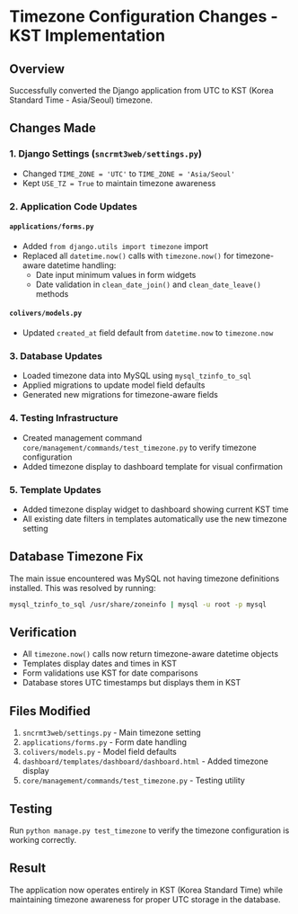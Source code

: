# Timezone Configuration Changes - KST Implementation

## Overview
Successfully converted the Django application from UTC to KST (Korea Standard Time - Asia/Seoul) timezone.

## Changes Made

### 1. Django Settings (`sncrmt3web/settings.py`)
- Changed `TIME_ZONE = 'UTC'` to `TIME_ZONE = 'Asia/Seoul'`
- Kept `USE_TZ = True` to maintain timezone awareness

### 2. Application Code Updates

#### `applications/forms.py`
- Added `from django.utils import timezone` import
- Replaced all `datetime.now()` calls with `timezone.now()` for timezone-aware datetime handling:
  - Date input minimum values in form widgets
  - Date validation in `clean_date_join()` and `clean_date_leave()` methods

#### `colivers/models.py`
- Updated `created_at` field default from `datetime.now` to `timezone.now`

### 3. Database Updates
- Loaded timezone data into MySQL using `mysql_tzinfo_to_sql`
- Applied migrations to update model field defaults
- Generated new migrations for timezone-aware fields

### 4. Testing Infrastructure
- Created management command `core/management/commands/test_timezone.py` to verify timezone configuration
- Added timezone display to dashboard template for visual confirmation

### 5. Template Updates
- Added timezone display widget to dashboard showing current KST time
- All existing date filters in templates automatically use the new timezone setting

## Database Timezone Fix
The main issue encountered was MySQL not having timezone definitions installed. This was resolved by running:
```bash
mysql_tzinfo_to_sql /usr/share/zoneinfo | mysql -u root -p mysql
```

## Verification
- All `timezone.now()` calls now return timezone-aware datetime objects
- Templates display dates and times in KST
- Form validations use KST for date comparisons
- Database stores UTC timestamps but displays them in KST

## Files Modified
1. `sncrmt3web/settings.py` - Main timezone setting
2. `applications/forms.py` - Form date handling
3. `colivers/models.py` - Model field defaults
4. `dashboard/templates/dashboard/dashboard.html` - Added timezone display
5. `core/management/commands/test_timezone.py` - Testing utility

## Testing
Run `python manage.py test_timezone` to verify the timezone configuration is working correctly.

## Result
The application now operates entirely in KST (Korea Standard Time) while maintaining timezone awareness for proper UTC storage in the database. 